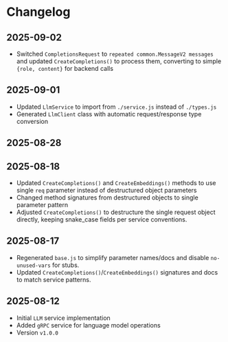 # Changelog

## 2025-09-02

- Switched `CompletionsRequest` to `repeated common.MessageV2 messages` and
  updated `CreateCompletions()` to process them, converting to simple
  `{role, content}` for backend calls

## 2025-09-01

- Updated `LlmService` to import from `./service.js` instead of `./types.js`
- Generated `LlmClient` class with automatic request/response type conversion

## 2025-08-28

## 2025-08-18

- Updated `CreateCompletions()` and `CreateEmbeddings()` methods to use single
  `req` parameter instead of destructured object parameters
- Changed method signatures from destructured objects to single parameter
  pattern
- Adjusted `CreateCompletions()` to destructure the single request object
  directly, keeping snake_case fields per service conventions.

## 2025-08-17

- Regenerated `base.js` to simplify parameter names/docs and disable
  `no-unused-vars` for stubs.
- Updated `CreateCompletions()`/`CreateEmbeddings()` signatures and docs to
  match service patterns.

## 2025-08-12

- Initial `LLM` service implementation
- Added `gRPC` service for language model operations
- Version `v1.0.0`
